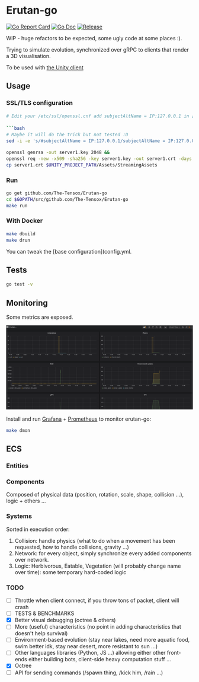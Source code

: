 
# Erutan-go

[![Go Report Card](https://goreportcard.com/badge/github.com/The-Tensox/erutan-go?style=flat-square)](https://goreportcard.com/report/github.com/The-Tensox/erutan-go)
[![Go Doc](https://img.shields.io/badge/godoc-reference-blue.svg?style=flat-square)](http://godoc.org/github.com/The-Tensox/erutan-go)
[![Release](https://img.shields.io/github/release/The-Tensox/erutan-go.svg?style=flat-square)](https://github.com/The-Tensox/erutan-go/releases/latest)

WIP - huge refactors to be expected, some ugly code at some places :).

Trying to simulate evolution, synchronized over gRPC to clients that render a 3D visualisation.

To be used with [the Unity client](https://github.com/The-Tensox/Erutan-unity)

## Usage

### SSL/TLS configuration

```bash
# Edit your /etc/ssl/openssl.cnf add subjectAltName = IP:127.0.0.1 in [v3_ca] section

```bash
# Maybe it will do the trick but not tested :D
sed -i -e 's/#subjectAltName = IP:127.0.0.1/subjectAltName = IP:127.0.0.1/g' /etc/ssl/openssl.cnf
```

```bash
openssl genrsa -out server1.key 2048 &&
openssl req -new -x509 -sha256 -key server1.key -out server1.crt -days 3650
cp server1.crt $UNITY_PROJECT_PATH/Assets/StreamingAssets
```

### Run

```bash
go get github.com/The-Tensox/Erutan-go
cd $GOPATH/src/github.com/The-Tensox/Erutan-go
make run
```

### With Docker

```bash
make dbuild
make drun
```

You can tweak the [base configuration](config.yml.

## Tests

```bash
go test -v
```

## Monitoring

Some metrics are exposed.

![](docs/images/grafana.png)

Install and run [Grafana](https://grafana.com) + [Prometheus](https://prometheus.io/docs/introduction/overview) to monitor erutan-go:

```bash
make dmon
```

## ECS

### Entities

### Components

Composed of physical data (position, rotation, scale, shape, collision ...), logic + others ...

### Systems

Sorted in execution order:

1. Collision: handle physics (what to do when a movement has been requested, how to handle collisions, gravity ...)
2. Network: for every object, simply synchronize every added components over network.
3. Logic: Herbivorous, Eatable, Vegetation (will probably change name over time): some temporary hard-coded logic


### TODO

- [ ] Throttle when client connect, if you throw tons of packet, client will crash
- [ ] TESTS & BENCHMARKS
- [x] Better visual debugging (octree & others)
- [ ] More (useful) characteristics (no point in adding characteristics that doesn't help survival)
- [ ] Environment-based evolution (stay near lakes, need more aquatic food, swim better idk, stay near desert, more resistant to sun ...)
- [ ] Other languages libraries (Python, JS ...) allowing either other front-ends either building bots, client-side heavy computation stuff ...
- [x] Octree
- [ ] API for sending commands (/spawn thing, /kick him, /rain ...)
